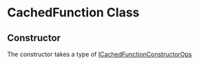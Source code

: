 # CachedFunction Class

## Constructor

The constructor takes a type of [ICachedFunctionConstructorOps](/types#ICachedFunctionConstructorOps)
